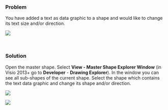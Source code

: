 ### Problem

You have added a text as data graphic to a shape and would like to
change its text size and/or direction.

![](//images.ctfassets.net/utx1h0gfm1om/2SrqOQLPOMUYeE0Ee2qGKq/66535ab5e3f23f1fa52325a7e28f1fb5/329400.png)

 

### Solution

Open the master shape. Select **View - Master Shape Explorer Window**
(in Visio 2013+ go to **Developer** - **Drawing Explorer**). In the
window you can see all sub-shapes of the current shape. Select the shape
which contains the text data graphic and change its shape and/or
direction.

![](//images.ctfassets.net/utx1h0gfm1om/1ZFZxwRXBmuU8cuCeoOmUg/830a9199bc47b41ba684ae4dd3b51740/328270.png)

![](//images.ctfassets.net/utx1h0gfm1om/1ceNSMUQrC0q6gmwcKK2qU/50833f7a7c09cb68e24a0e0013a40a2f/328271.png)
